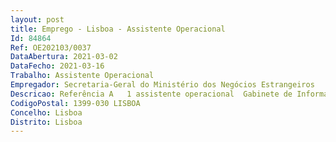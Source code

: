```yaml
--- 
layout: post
title: Emprego - Lisboa - Assistente Operacional
Id: 84864
Ref: OE202103/0037
DataAbertura: 2021-03-02
DataFecho: 2021-03-16
Trabalho: Assistente Operacional
Empregador: Secretaria-Geral do Ministério dos Negócios Estrangeiros
Descricao: Referência A   1 assistente operacional  Gabinete de Informação e Imprensa da Secretaria Geral Responsável pela reprografia, serviços operacionais de apoio e distribuição de documentos e correspondência.Referência B   1 assistente operacional  Unidade Ministerial de Compras (UMC   MNE)Divisão de Compras e Gestão de Equipamentos, da Direção de Serviços de Administração Patrimonial e Expediente   Instruir os processos relativos a despesas da sua competência e efetuar os respetivos procedimentos   Acompanhar a execução física e orçamental dos contratos dos serviços internos assim como todas as suas alterações, de acordo com a legislação em vigor, designadamente, apoio orçamental, financeiro e administrativo na gestão dos contratos  preparar os processos de pagamento de despesas de contratos públicos    Realizar procedimentos simplificados de contratação pública    Promover a aplicação das medidas e sistemas de segurança mais adequados e assegurar a articulação com as entidades externas competentes.
CodigoPostal: 1399-030 LISBOA
Concelho: Lisboa
Distrito: Lisboa
--- 
```

